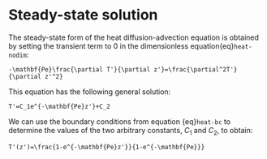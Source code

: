 # Steady-state solution

The steady-state form of the heat diffusion-advection equation is obtained by setting the transient term to 0 in the dimensionless equation{eq}`heat-nodim`:
```{math}
-\mathbf{Pe}\frac{\partial T'}{\partial z'}=\frac{\partial^2T'}{\partial z'^2}
```
This equation has the following general solution:
```{math}
T'=C_1e^{-\mathbf{Pe}z'}+C_2
```
We can use the boundary conditions from equation {eq}`heat-bc` to determine the values of the two arbitrary constants, $C_1$ and $C_2$, to obtain:
```{math}
T'(z')=\frac{1-e^{-\mathbf{Pe}z'}}{1-e^{-\mathbf{Pe}}}
```
